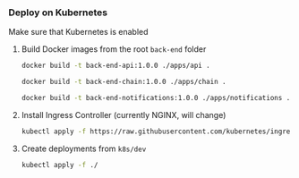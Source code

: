 ### Deploy on Kubernetes

Make sure that Kubernetes is enabled

1. Build Docker images from the root `back-end` folder

   ```bash
   docker build -t back-end-api:1.0.0 ./apps/api .
   ```

   ```bash
   docker build -t back-end-chain:1.0.0 ./apps/chain .
   ```

   ```bash
   docker build -t back-end-notifications:1.0.0 ./apps/notifications .
   ```

2. Install Ingress Controller (currently NGINX, will change)

   ```bash
   kubectl apply -f https://raw.githubusercontent.com/kubernetes/ingress-nginx/controller-v1.12.0-beta.0/deploy/static/provider/cloud/deploy.yaml
   ```

3. Create deployments from `k8s/dev`

   ```bash
   kubectl apply -f ./
   ```
